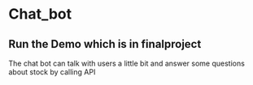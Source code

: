 # Chat_bot
## Run the Demo which is in finalproject
The chat bot can talk with users a little bit and answer some questions about stock by calling API
